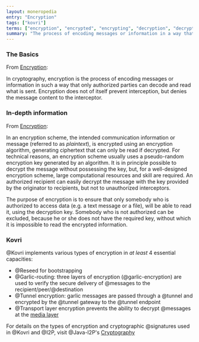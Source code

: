 ```yaml
---
layout: moneropedia
entry: "Encryption"
tags: ["kovri"]
terms: ["encryption", "encrypted", "encrypting", "decryption", "decrypted", "decrypting"]
summary: "The process of encoding messages or information in a way that only authorized parties can decode and read"
---
```


### The Basics

From [Encryption](https://en.wikipedia.org/wiki/Encryption):

>
In cryptography, encryption is the process of encoding messages or information in such a way that only authorized parties can decode and read what is sent. Encryption does not of itself prevent interception, but denies the message content to the interceptor.

### In-depth information

From [Encryption](https://en.wikipedia.org/wiki/Encryption):

>
 In an encryption scheme, the intended communication information or message (referred to as *plaintext*), is encrypted using an encryption algorithm, generating ciphertext that can only be read if decrypted. For technical reasons, an encryption scheme usually uses a pseudo-random encryption key generated by an algorithm. It is in principle possible to decrypt the message without possessing the key, but, for a well-designed encryption scheme, large computational resources and skill are required. An authorized recipient can easily decrypt the message with the key provided by the originator to recipients, but not to unauthorized interceptors.

>
The purpose of encryption is to ensure that only somebody who is authorized to access data (e.g. a text message or a file), will be able to read it, using the decryption key. Somebody who is not authorized can be excluded, because he or she does not have the required key, without which it is impossible to read the encrypted information.

### Kovri

@Kovri implements various types of encryption in *at least* 4 essential capacities:

- @Reseed for bootstrapping
- @Garlic-routing: three layers of encryption (@garlic-encryption) are used to verify the secure delivery of @messages to the recipient/peer/@destination
- @Tunnel encryption: garlic messages are passed through a @tunnel and encrypted by the @tunnel gateway to the @tunnel endpoint
- @Transport layer encryption prevents the ability to decrypt @messages at the [media layer](https://en.wikipedia.org/wiki/OSI_model)

For details on the types of encryption and cryptographic @signatures used in @Kovri and @I2P, visit @Java-I2P's [Cryptography](https://geti2p.net/spec/cryptography)
